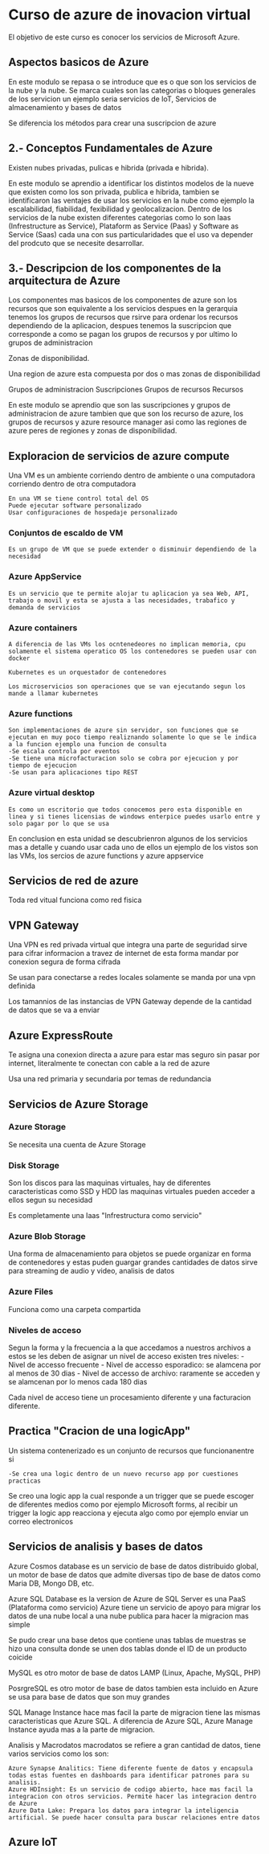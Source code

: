 # Curso de azure de inovacion virtual

El objetivo de este curso es conocer los servicios de Microsoft Azure.

## Aspectos basicos de Azure

En este modulo se repasa o se introduce que es o que son los servicios de la nube y la nube. Se marca cuales son las categorias o bloques generales de los servicion un ejemplo seria servicios de IoT, Servicios de almacenamiento y bases de datos

Se diferencia los métodos para crear una suscripcion de azure

## 2.- Conceptos Fundamentales de Azure

Existen nubes privadas, pulicas e hibrida (privada e hibrida).

En este modulo se aprendio a identificar los distintos modelos de la nueve que existen como los son privada, publica e hibrida, tambien se identificaron las ventajes de usar los servicios en la nube como ejemplo la escalabilidad, fiabilidad, fexibilidad y geolocalizacion. Dentro de los servicios de la nube existen diferentes categorias como lo son Iaas (Infrestructure as Service), Plataform as Service (Paas) y Software as Service (Saas) cada una con sus particularidades que el uso va depender del prodcuto que se necesite desarrollar.

## 3.- Descripcion de los componentes de la arquitectura de Azure

Los componentes mas basicos de los componentes de azure son los recursos que son equivalente a los servicios despues en la gerarquia tenemos los grupos de recursos que rsirve para ordenar los recursos dependiendo de la aplicacion, despues tenemos la suscripcion que corresponde a como se pagan los grupos de recursos y por ultimo lo grupos de administracion

Zonas de disponibilidad.

Una region de azure esta compuesta por dos o mas zonas de disponibilidad

Grupos de administracion
Suscripciones
Grupos de recursos
Recursos

En este modulo se aprendio que son las suscripciones y grupos de administracion de azure
tambien que que son los recurso de azure, los grupos de recursos y azure resource manager
asi como las regiones de azure peres de regiones y zonas de disponibilidad.

## Exploracion de servicios de azure compute

Una VM es un ambiente corriendo dentro de ambiente o una computadora corriendo dentro de otra computadora

    En una VM se tiene control total del OS
    Puede ejecutar software personalizado
    Usar configuraciones de hospedaje personalizado

### Conjuntos de escaldo de VM

    Es un grupo de VM que se puede extender o disminuir dependiendo de la necesidad

### Azure AppService

    Es un servicio que te permite alojar tu aplicacion ya sea Web, API, trabajo o movil y esta se ajusta a las necesidades, trabafico y demanda de servicios

### Azure containers

    A diferencia de las VMs los ocntenedeores no implican memoria, cpu solamente el sistema operatico OS los contenedores se pueden usar con docker

    Kubernetes es un orquestador de contenedores

    Los microservicios son operaciones que se van ejecutando segun los mande a llamar kubernetes

### Azure functions

    Son implementaciones de azure sin servidor, son funciones que se ejecutan en muy poco tiempo realiznando solamente lo que se le indica a la funcion ejemplo una funcion de consulta
    -Se escala controla por eventos
    -Se tiene una microfacturacion solo se cobra por ejecucion y por tiempo de ejecucion
    -Se usan para aplicaciones tipo REST

### Azure virtual desktop

    Es como un escritorio que todos conocemos pero esta disponible en linea y si tienes licensias de windows enterpice puedes usarlo entre y solo pagar por lo que se usa

En conclusion en esta unidad se descubrienron algunos de los servicios mas a detalle y cuando usar cada uno de ellos un ejemplo de los vistos son las VMs, los sercios de azure functions y azure appservice

## Servicios de red de azure

Toda red vitual funciona como red fisica

## VPN Gateway

Una VPN es red privada virtual que integra una parte de seguridad sirve para cifrar informacion a travez de internet de esta forma mandar por conexion segura de forma cifrada

Se usan para conectarse a redes locales solamente se manda por una vpn definida

Los tamannios de las instancias de VPN Gateway depende de la cantidad de datos que se va a enviar

## Azure ExpressRoute

Te asigna una conexion directa a azure para estar mas seguro sin pasar por internet, literalmente te conectan con cable a la red de azure

Usa una red primaria y secundaria por temas de redundancia

## Servicios de Azure Storage

### Azure Storage

Se necesita una cuenta de Azure Storage

### Disk Storage

Son los discos para las maquinas virtuales, hay de diferentes caracteristicas como SSD y HDD las maquinas virtuales pueden acceder a ellos segun su necesidad

Es completamente una Iaas "Infrestructura como servicio"

### Azure Blob Storage

Una forma de almacenamiento para objetos se puede organizar en forma de contenedores y estas puden guargar grandes cantidades de datos sirve para streaming de audio y video, analisis de datos

### Azure Files

Funciona como una carpeta compartida

### Niveles de acceso

Segun la forma y la frecuencia a la que accedamos a nuestros archivos a estos se les deben de asignar un nivel de acceso existen tres niveles:
        -   Nivel de accesso frecuente
        -   Nivel de accesso esporadico: se alamcena por al menos de 30 dias
        -   Nivel de accesso de archivo: raramente se acceden y se alamcenan por lo menos cada 180 dias

Cada nivel de acceso tiene un procesamiento diferente y una facturacion diferente.

## Practica  "Cracion de una logicApp"

Un sistema contenerizado es un conjunto de recursos que funcionanentre si

    -Se crea una logic dentro de un nuevo recurso app por cuestiones practicas

Se creo una logic app la cual responde a un trigger que se puede escoger de diferentes medios como por ejemplo Microsoft forms,
al recibir un trigger la logic app reacciona y ejecuta algo como por ejemplo enviar un correo electronicos

## Servicios de analisis y bases de datos

Azure Cosmos database es un servicio de base de datos distribuido global, un motor de base de datos que admite diversas tipo de base de datos como Maria DB, Mongo DB, etc.

Azure SQL Database es la version de Azure de SQL Server es una PaaS (Plataforma como servicio) Azure tiene un servicio de apoyo para migrar los datos de una nube local a una nube publica para hacer la migracion mas simple

Se pudo crear una base detos que contiene unas tablas de muestras se hizo una consulta donde se unen dos tablas donde el ID de un producto coicide

MySQL es otro motor de base de datos LAMP (Linux, Apache, MySQL, PHP)

PosrgreSQL es otro motor de base de datos tambien esta incluido en Azure se usa para base de datos que son muy grandes

SQL Manage Instance hace mas facil la parte de migracion tiene las mismas caracteristicas que Azure SQL. A diferencia de Azure SQL,
Azure Manage Instance ayuda mas a la parte de migracion.

Analisis y Macrodatos macrodatos se refiere a gran cantidad de datos, tiene varios servicios como los son:

    Azure Synapse Analitics: Tiene diferente fuente de datos y encapsula todas estas fuentes en dashboards para identificar patrones para su analisis.
    Azure HDInsight: Es un servicio de codigo abierto, hace mas facil la integracion con otros servicios. Permite hacer las integracion dentro de Azure
    Azure Data Lake: Prepara los datos para integrar la inteligencia artificial. Se puede hacer consulta para buscar relaciones entre datos

## Azure IoT
